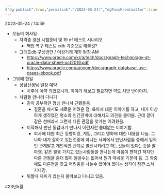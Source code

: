 ```yaml
---
{"dg-publish":true,"permalink":"/2023-05-24/","dgPassFrontmatter":true}
---
```



2023-05-24 / 14:59 

- 오늘의 회사일
	- 자격증 갱신 시험준비 및 19 nf 테스트 시나리오
		- 백업 복구 테스트 cdb 기준으로 해볼것? 
	- 그래프db 구성방안 / 이상거래 계좌 탐침 AM 
		- https://www.oracle.com/kr/a/tech/docs/graph-technology-at-oracle-data-sheet-oct2019.pdf
		- https://www.oracle.com/a/ocom/docs/graph-database-use-cases-ebook.pdf
- 그밖에 한일
	- 상담선생님 일정 예약
		- 차주에 예약 되었으니까. 이야기 해보고 필요하면 약도 처방 받아야지.
	- 사람들 만나러 다니기
		- 같이 공부하던 형님 만나서 근황들음
			- 결혼을 해서도 새로운 어려운 점, 육아에 대한 이야기를 하고, 내가 이상하게 생각했던 평소의 인간관계에 대해서도 의견을 물어봄. 근데 결이 같은 선배라서 그런지 다른 관점을 찾기는 어려웠음..
		- 이직해서 만난 동갑내기 만나서 이런저런 쓸데없는 이야기함.
			- 회사에 대한 최근 동향이랑, 게임, 그리고 영화에 대한 내용을 나눔. 그나마 내가 잘하고 있는것중에 하나는 사회에서 만난사람들 중에서 일적인 관계말고 개인적인 관계로 발전시키려고 하는것들이 있다는것을 알아챔. 같은 결을 가지고 있는사람들을 만나는게 마음이 편하긴 하지만 다른 관점을 좀더 많이 들을수는 없어서 뭔가 아쉬운 기분이 듬. 그 와중에도 다른점을 찾고 어려움을 나눌수 있어야 겠다는 생각이 잠깐 스쳐 지나감.
		- 뭐할때 재미가 있는지 물어보고 다니고 있음.



#23년5월 